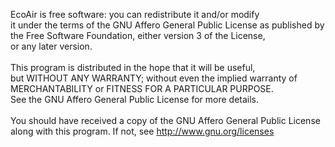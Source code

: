 EcoAir is free software: you can redistribute it and/or modify<br>
it under the terms of the GNU Affero General Public License as published
by<br> the Free Software Foundation, either version 3 of the License, <br>
or any later version.<br><br>
This program is distributed in the hope that it will be useful,<br>
but WITHOUT ANY WARRANTY; without even the implied warranty of<br>
MERCHANTABILITY or FITNESS FOR A PARTICULAR PURPOSE. <br>
See the GNU Affero General Public License for more details.<br><br>
You should have received a copy of the GNU Affero General Public License<br>
along with this program.  If not, see  <a href="http://www.gnu.org/licenses">http://www.gnu.org/licenses</a>

